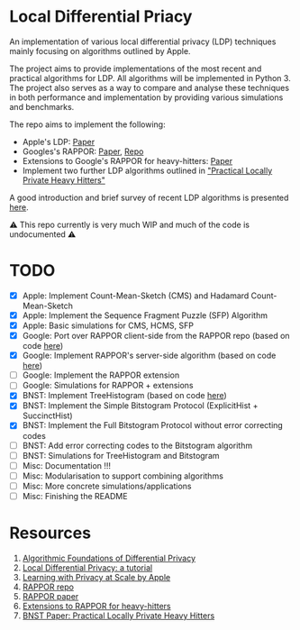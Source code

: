 # Local Differential Priacy

An implementation of various local differential privacy (LDP) techniques mainly focusing on algorithms outlined by Apple. 

The project aims to provide implementations of the most recent and practical algorithms for LDP. All algorithms will be implemented in Python 3. The project also serves as a way to compare and analyse these techniques in both performance and implementation by providing various simulations and benchmarks.

The repo aims to implement the following:
* Apple's LDP: [Paper](https://machinelearning.apple.com/docs/learning-with-privacy-at-scale/appledifferentialprivacysystem.pdf)
* Googles's RAPPOR: [Paper](http://arxiv.org/abs/1407.6981), [Repo](https://www.github.com/google/rappor)
* Extensions to Google's RAPPOR for heavy-hitters: [Paper](https://arxiv.org/abs/1503.01214)
* Implement two further LDP algorithms outlined in ["Practical Locally Private Heavy Hitters"](https://arxiv.org/abs/1707.04982)

A good introduction and brief survey of recent LDP algorithms is presented [here](https://arxiv.org/abs/1907.11908).

:warning: This repo currently is very much WIP and much of the code is undocumented :warning:

# TODO
- [x] Apple: Implement Count-Mean-Sketch (CMS) and Hadamard Count-Mean-Sketch
- [x] Apple: Implement the Sequence Fragment Puzzle (SFP) Algorithm
- [x] Apple: Basic simulations for CMS, HCMS, SFP 
- [x] Google: Port over RAPPOR client-side from the RAPPOR repo (based on code [here](https://github.com/google/rappor/blob/master/client/python/rappor.py))
- [x] Google: Implement RAPPOR's server-side algorithm (based on code [here](https://github.com/google/rappor/tree/master/analysis/R))
- [ ] Google: Implement the RAPPOR extension
- [ ] Google: Simulations for RAPPOR + extensions
- [x] BNST: Implement TreeHistogram (based on code [here](https://bitbucket.org/abhradt/locallyprivatehistogram/src/master/))
- [x] BNST: Implement the Simple Bitstogram Protocol (ExplicitHist + SuccinctHist)
- [x] BNST: Implement the Full Bitstogram Protocol without error correcting codes
- [ ] BNST: Add error correcting codes to the Bitstogram algorithm
- [ ] BNST: Simulations for TreeHistogram and Bitstogram
- [ ] Misc: Documentation !!!
- [ ] Misc: Modularisation to support combining algorithms
- [ ] Misc: More concrete simulations/applications
- [ ] Misc: Finishing the README
# Resources
1) [Algorithmic Foundations of Differential Privacy](https://www.cis.upenn.edu/~aaroth/Papers/privacybook.pdf)
2) [Local Differential Privacy: a tutorial](https://arxiv.org/abs/1907.11908)
2) [Learning with Privacy at Scale by Apple](https://machinelearning.apple.com/docs/learning-with-privacy-at-scale/appledifferentialprivacysystem.pdf)
3) [RAPPOR repo](https://www.github.com/google/rappor)
4) [RAPPOR paper](http://arxiv.org/abs/1407.6981)
5) [Extensions to RAPPOR for heavy-hitters](https://arxiv.org/abs/1503.01214)
6) [BNST Paper: Practical Locally Private Heavy Hitters](https://arxiv.org/abs/1707.04982)